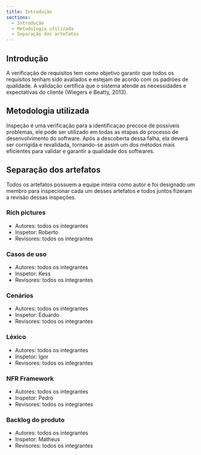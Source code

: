 ```yaml
---
title: Introdução
sections:
  - Introdução
  - Metodologia utilizada
  - Separação dos artefatos
---
```

## Introdução

A verificação de requisitos tem como objetivo garantir que todos os requisitos tenham sido avaliados e estejam de acordo com os padrões de qualidade. A validação certifica que o sistema atende as necessidades e expectativas do cliente (Wiegers e Beatty, 2013).


## Metodologia utilizada

Inspeção é uma verificação para a identificaçao precoce de possíveis problemas, ele pode ser utilizado em todas as etapas do processo de desenvolvimento do software. Após a descoberta dessa falha, ela deverá ser corrigida e revalidada, tornando-se assim um dos métodos mais eficientes para validar e garantir a qualidade dos softwares. 

## Separação dos artefatos

Todos os artefatos possuem a equipe inteira como autor e foi designado um membro para inspecionar cada um desses artefatos e todos juntos fizeram a revisão dessas inspeções.


### Rich pictures

- Autores: todos os integrantes
- Inspetor: Roberto
- Revisores: todos os integrantes

### Casos de uso

- Autores: todos os integrantes
- Inspetor: Kess
- Revisores: todos os integrantes


### Cenários

- Autores: todos os integrantes
- Inspetor: Eduardo
- Revisores: todos os integrantes


### Léxico

- Autores: todos os integrantes
- Inspetor: Igor
- Revisores: todos os integrantes


### NFR Framework

- Autores: todos os integrantes
- Inspetor: Pedro
- Revisores: todos os integrantes


### Backlog do produto

- Autores: todos os integrantes
- Inspetor: Matheus
- Revisores: todos os integrantes


